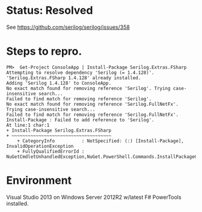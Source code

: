 # Status: Resolved
See https://github.com/serilog/serilog/issues/358

# Steps to repro.

    PM>  Get-Project ConsoleApp | Install-Package Serilog.Extras.FSharp
    Attempting to resolve dependency 'Serilog (= 1.4.128)'.
    'Serilog.Extras.FSharp 1.4.128' already installed.
    Adding 'Serilog 1.4.128' to ConsoleApp.
    No exact match found for removing reference 'Serilog'. Trying case-insensitive search...
    Failed to find match for removing reference 'Serilog'.
    No exact match found for removing reference 'Serilog.FullNetFx'. Trying case-insensitive search...
    Failed to find match for removing reference 'Serilog.FullNetFx'.
    Install-Package : Failed to add reference to 'Serilog'.
    At line:1 char:1
    + Install-Package Serilog.Extras.FSharp
    + ~~~~~~~~~~~~~~~~~~~~~~~~~~~~~~~~~~~~~
        + CategoryInfo          : NotSpecified: (:) [Install-Package], InvalidOperationException
        + FullyQualifiedErrorId : NuGetCmdletUnhandledException,NuGet.PowerShell.Commands.InstallPackageCommand

# Environment
Visual Studio 2013 on Windows Server 2012R2 w/latest F# PowerTools installed. 
